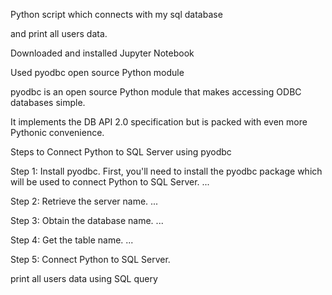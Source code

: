 Python script which connects with my sql database

and print all users data.

Downloaded and installed Jupyter Notebook

Used pyodbc open source Python module

pyodbc is an open source Python module that makes accessing ODBC databases simple. 

It implements the DB API 2.0 specification but is packed with even more Pythonic convenience.

Steps to Connect Python to SQL Server using pyodbc

Step 1: Install pyodbc. First, you'll need to install the pyodbc package which will be used to connect Python to SQL Server. ...

Step 2: Retrieve the server name. ...

Step 3: Obtain the database name. ...

Step 4: Get the table name. ...

Step 5: Connect Python to SQL Server.

print all users data using SQL query



